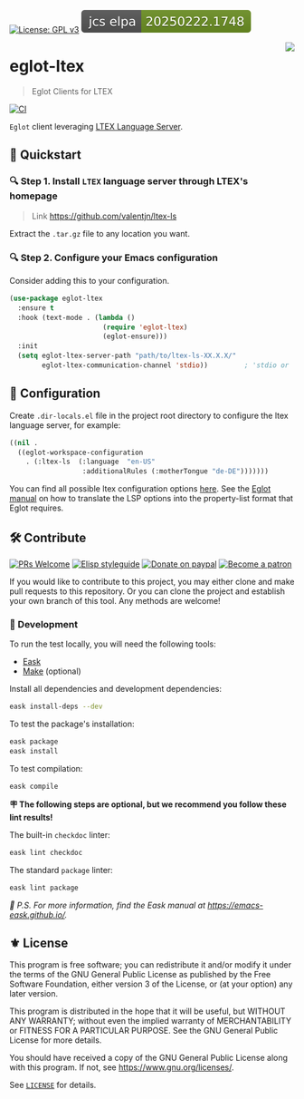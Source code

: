 [![License: GPL v3](https://img.shields.io/badge/License-GPL%20v3-blue.svg)](https://www.gnu.org/licenses/gpl-3.0)
[![JCS-ELPA](https://raw.githubusercontent.com/jcs-emacs/badges/master/elpa/v/eglot-ltex.svg)](https://jcs-emacs.github.io/jcs-elpa/#/eglot-ltex)

<img align="right" src="./etc/logo.png" with="115" height="55">

# eglot-ltex
> Eglot Clients for LTEX

[![CI](https://github.com/emacs-languagetool/eglot-ltex/actions/workflows/test.yml/badge.svg)](https://github.com/emacs-languagetool/eglot-ltex/actions/workflows/test.yml)

`Eglot` client leveraging [LTEX Language Server](https://github.com/valentjn/ltex-ls).

## 💾 Quickstart

### 🔍 Step 1. Install `LTEX` language server through LTEX's homepage
> Link https://github.com/valentjn/ltex-ls

Extract the `.tar.gz` file to any location you want.

### 🔍 Step 2. Configure your Emacs configuration

Consider adding this to your configuration.

```el
(use-package eglot-ltex
  :ensure t
  :hook (text-mode . (lambda ()
                       (require 'eglot-ltex)
                       (eglot-ensure)))
  :init
  (setq eglot-ltex-server-path "path/to/ltex-ls-XX.X.X/"
        eglot-ltex-communication-channel 'stdio))         ; 'stdio or 'tcp
```

## 🔧 Configuration

Create `.dir-locals.el` file in the project root directory to configure the ltex
language server, for example:

```el
((nil .
  ((eglot-workspace-configuration
    . (:ltex-ls  (:language  "en-US"
                  :additionalRules (:motherTongue "de-DE")))))))
```

You can find all possible ltex configuration options
[here](https://valentjn.github.io/vscode-ltex/docs/settings.html). See the
[Eglot manual](https://joaotavora.github.io/eglot/#JSONRPC-objects-in-Elisp) on
how to translate the LSP options into the property-list format that Eglot
requires.

## 🛠️ Contribute

[![PRs Welcome](https://img.shields.io/badge/PRs-welcome-brightgreen.svg)](http://makeapullrequest.com)
[![Elisp styleguide](https://img.shields.io/badge/elisp-style%20guide-purple)](https://github.com/bbatsov/emacs-lisp-style-guide)
[![Donate on paypal](https://img.shields.io/badge/paypal-donate-1?logo=paypal&color=blue)](https://www.paypal.me/jcs090218)
[![Become a patron](https://img.shields.io/badge/patreon-become%20a%20patron-orange.svg?logo=patreon)](https://www.patreon.com/jcs090218)

If you would like to contribute to this project, you may either
clone and make pull requests to this repository. Or you can
clone the project and establish your own branch of this tool.
Any methods are welcome!

### 🔬 Development

To run the test locally, you will need the following tools:

- [Eask](https://emacs-eask.github.io/)
- [Make](https://www.gnu.org/software/make/) (optional)

Install all dependencies and development dependencies:

```sh
eask install-deps --dev
```

To test the package's installation:

```sh
eask package
eask install
```

To test compilation:

```sh
eask compile
```

**🪧 The following steps are optional, but we recommend you follow these lint results!**

The built-in `checkdoc` linter:

```sh
eask lint checkdoc
```

The standard `package` linter:

```sh
eask lint package
```

*📝 P.S. For more information, find the Eask manual at https://emacs-eask.github.io/.*

## ⚜️ License

This program is free software; you can redistribute it and/or modify
it under the terms of the GNU General Public License as published by
the Free Software Foundation, either version 3 of the License, or
(at your option) any later version.

This program is distributed in the hope that it will be useful,
but WITHOUT ANY WARRANTY; without even the implied warranty of
MERCHANTABILITY or FITNESS FOR A PARTICULAR PURPOSE.  See the
GNU General Public License for more details.

You should have received a copy of the GNU General Public License
along with this program.  If not, see <https://www.gnu.org/licenses/>.

See [`LICENSE`](./LICENSE) for details.
